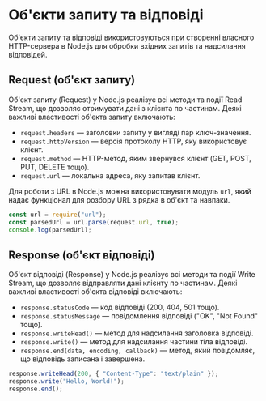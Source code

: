 # Об'єкти запиту та відповіді

Об'єкти запиту та відповіді використовуються при створенні власного HTTP-сервера в Node.js для обробки вхідних запитів та надсилання відповідей.

## Request (об'єкт запиту)

Об'єкт запиту (Request) у Node.js реалізує всі методи та події Read Stream, що дозволяє отримувати дані з клієнта по частинам. Деякі важливі властивості об'єкта запиту включають:

- `request.headers` — заголовки запиту у вигляді пар ключ-значення.
- `request.httpVersion` — версія протоколу HTTP, яку використовує клієнт.
- `request.method` — HTTP-метод, яким звернувся клієнт (GET, POST, PUT, DELETE тощо).
- `request.url` — локальна адреса, яку запитав клієнт.

Для роботи з URL в Node.js можна використовувати модуль `url`, який надає функціонал для розбору URL з рядка в об'єкт та навпаки.

```js
const url = require("url");
const parsedUrl = url.parse(request.url, true);
console.log(parsedUrl);
```

## Response (об'єкт відповіді)

Об'єкт відповіді (Response) у Node.js реалізує всі методи та події Write Stream, що дозволяє відправляти дані клієнту по частинам. Деякі важливі властивості об'єкта відповіді включають:

- `response.statusCode` — код відповіді (200, 404, 501 тощо).
- `response.statusMessage` — повідомлення відповіді ("OK", "Not Found" тощо).
- `response.writeHead()` — метод для надсилання заголовка відповіді.
- `response.write()` — метод для надсилання частини тіла відповіді.
- `response.end(data, encoding, callback)` — метод, який повідомляє, що відповідь записана і завершена.

```js
response.writeHead(200, { "Content-Type": "text/plain" });
response.write("Hello, World!");
response.end();
```
